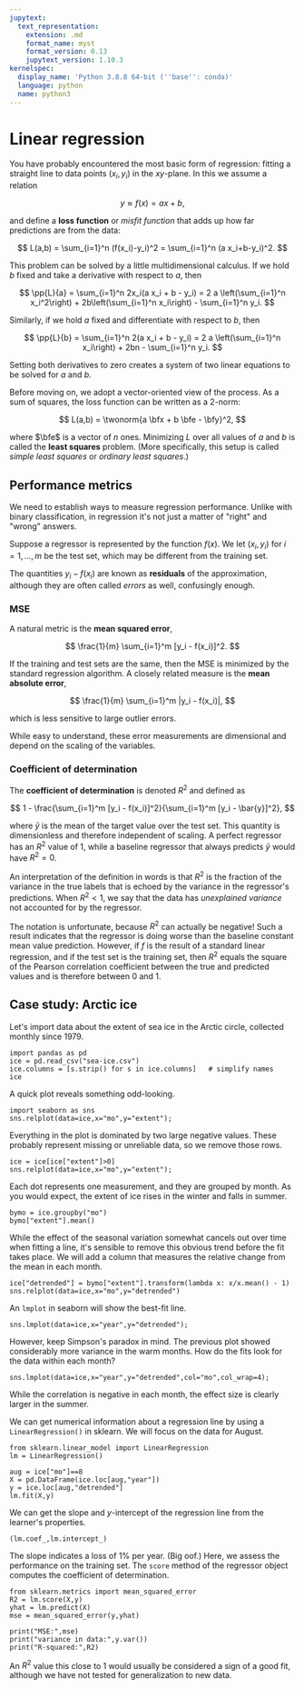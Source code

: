 ```yaml
---
jupytext:
  text_representation:
    extension: .md
    format_name: myst
    format_version: 0.13
    jupytext_version: 1.10.3
kernelspec:
  display_name: 'Python 3.8.8 64-bit (''base'': conda)'
  language: python
  name: python3
---
```

# Linear regression

You have probably encountered the most basic form of regression: fitting a straight line to data points $(x_i,y_i)$ in the $xy$-plane. In this we assume a relation

$$
y \approx f(x) = ax + b,
$$

and define a **loss function** or *misfit function* that adds up how far predictions are from the data:

$$
L(a,b) = \sum_{i=1}^n (f(x_i)-y_i)^2 = \sum_{i=1}^n (a x_i+b-y_i)^2.
$$

This problem can be solved by a little multidimensional calculus. If we hold $b$ fixed and take a derivative with respect to $a$, then

$$
\pp{L}{a} = \sum_{i=1}^n 2x_i(a x_i + b - y_i) = 2 a \left(\sum_{i=1}^n x_i^2\right) + 2b\left(\sum_{i=1}^n x_i\right) - \sum_{i=1}^n y_i.
$$

Similarly, if we hold $a$ fixed and differentiate with respect to $b$, then 

$$
\pp{L}{b} = \sum_{i=1}^n 2(a x_i + b - y_i) = 2 a \left(\sum_{i=1}^n x_i\right) + 2bn - \sum_{i=1}^n y_i.
$$

Setting both derivatives to zero creates a system of two linear equations to be solved for $a$ and $b$. 

Before moving on, we adopt a vector-oriented view of the process. As a sum of squares, the loss function can be written as a 2-norm:

$$
L(a,b) =  \twonorm{a \bfx + b \bfe - \bfy}^2,
$$

where $\bfe$ is a vector of $n$ ones. Minimizing $L$ over all values of $a$ and $b$ is called the **least squares** problem. (More specifically, this setup is called *simple least squares* or *ordinary least squares*.)

## Performance metrics

We need to establish ways to measure regression performance. Unlike with binary classification, in regression it's not just a matter of "right" and "wrong" answers. 

Suppose a regressor is represented by the function $f(x)$. We let $(x_i,y_i)$ for $i=1,\ldots,m$ be the test set, which may be different from the training set. 

The quantities $y_i-f(x_i)$ are known as **residuals** of the approximation, although they are often called *errors* as well, confusingly enough.

### MSE

A natural metric is the **mean squared error**,

$$
\frac{1}{m} \sum_{i=1}^m [y_i - f(x_i)]^2.
$$

If the training and test sets are the same, then the MSE is minimized by the standard regression algorithm. A closely related measure is the **mean absolute error**,

$$
\frac{1}{m} \sum_{i=1}^m |y_i - f(x_i)|,
$$

which is less sensitive to large outlier errors. 

While easy to understand, these error measurements are dimensional and depend on the scaling of the variables. 

### Coefficient of determination

The **coefficient of determination** is denoted $R^2$ and defined as

$$
1 - \frac{\sum_{i=1}^m [y_i - f(x_i)]^2}{\sum_{i=1}^m [y_i - \bar{y}]^2},
$$

where $\bar{y}$ is the mean of the target value over the test set. This quantity is dimensionless and therefore independent of scaling. A perfect regressor has an $R^2$ value of 1, while a baseline regressor that always predicts $\bar{y}$ would have $R^2=0$. 

An interpretation of the definition in words is that $R^2$ is the fraction of the variance in the true labels that is echoed by the variance in the regressor's predictions. When $R^2<1$, we say that the data has *unexplained variance* not accounted for by the regressor.

The notation is unfortunate, because $R^2$ can actually be negative! Such a result indicates that the regressor is doing worse than the baseline constant mean value prediction. However, if $f$ is the result of a standard linear regression, and if the test set is the training set, then $R^2$ equals the square of the Pearson correlation coefficient between the true and predicted values and is therefore between 0 and 1.

## Case study: Arctic ice

Let's import data about the extent of sea ice in the Arctic circle, collected monthly since 1979.

```{code-cell}
import pandas as pd
ice = pd.read_csv("sea-ice.csv")
ice.columns = [s.strip() for s in ice.columns]   # simplify names
ice
```

A quick plot reveals something odd-looking.

```{code-cell}
import seaborn as sns
sns.relplot(data=ice,x="mo",y="extent");
```

Everything in the plot is dominated by two large negative values. These probably represent missing or unreliable data, so we remove those rows.

```{code-cell}
ice = ice[ice["extent"]>0]
sns.relplot(data=ice,x="mo",y="extent");
```

Each dot represents one measurement, and they are grouped by month. As you would expect, the extent of ice rises in the winter and falls in summer. 

```{code-cell}
bymo = ice.groupby("mo")
bymo["extent"].mean()
```

While the effect of the seasonal variation somewhat cancels out over time when fitting a line, it's sensible to remove this obvious trend before the fit takes place. We will add a column that measures the relative change from the mean in each month.

```{code-cell}
ice["detrended"] = bymo["extent"].transform(lambda x: x/x.mean() - 1)
sns.relplot(data=ice,x="mo",y="detrended")
```

An `lmplot` in seaborn will show the best-fit line.

```{code-cell}
sns.lmplot(data=ice,x="year",y="detrended");
```

However, keep Simpson's paradox in mind. The previous plot showed considerably more variance in the warm months. How do the fits look for the data within each month?

```{code-cell}
sns.lmplot(data=ice,x="year",y="detrended",col="mo",col_wrap=4);
```

While the correlation is negative in each month, the effect size is clearly larger in the summer. 

We can get numerical information about a regression line by using a `LinearRegression()` in sklearn. We will focus on the data for August.

```{code-cell}
from sklearn.linear_model import LinearRegression
lm = LinearRegression()

aug = ice["mo"]==8
X = pd.DataFrame(ice.loc[aug,"year"])
y = ice.loc[aug,"detrended"]
lm.fit(X,y)
```

We can get the slope and $y$-intercept of the regression line from the learner's properties.

```{code-cell}
(lm.coef_,lm.intercept_)
```

The slope indicates a loss of 1% per year. (Big oof.) Here, we assess the performance on the training set. The `score` method of the regressor object computes the coefficient of determination.

```{code-cell}
from sklearn.metrics import mean_squared_error
R2 = lm.score(X,y)
yhat = lm.predict(X)
mse = mean_squared_error(y,yhat)

print("MSE:",mse)
print("variance in data:",y.var())
print("R-squared:",R2)
```

An $R^2$ value this close to 1 would usually be considered a sign of a good fit, although we have not tested for generalization to new data.

